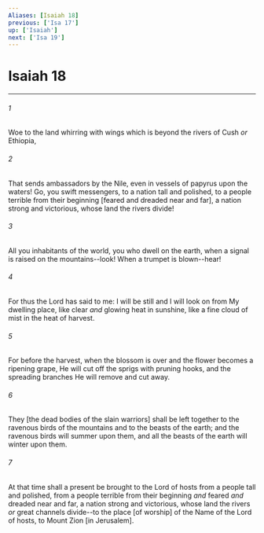 ```yaml
---
Aliases: [Isaiah 18]
previous: ['Isa 17']
up: ['Isaiah']
next: ['Isa 19']
---
```

# Isaiah 18

***














###### 1 






Woe to the land whirring with wings which is beyond the rivers of Cush _or_ Ethiopia, 













###### 2 






That sends ambassadors by the Nile, even in vessels of papyrus upon the waters! Go, you swift messengers, to a nation tall and polished, to a people terrible from their beginning [feared and dreaded near and far], a nation strong and victorious, whose land the rivers divide! 













###### 3 






All you inhabitants of the world, you who dwell on the earth, when a signal is raised on the mountains--look! When a trumpet is blown--hear! 













###### 4 






For thus the Lord has said to me: I will be still and I will look on from My dwelling place, like clear _and_ glowing heat in sunshine, like a fine cloud of mist in the heat of harvest. 













###### 5 






For before the harvest, when the blossom is over and the flower becomes a ripening grape, He will cut off the sprigs with pruning hooks, and the spreading branches He will remove and cut away. 













###### 6 






They [the dead bodies of the slain warriors] shall be left together to the ravenous birds of the mountains and to the beasts of the earth; and the ravenous birds will summer upon them, and all the beasts of the earth will winter upon them. 













###### 7 






At that time shall a present be brought to the Lord of hosts from a people tall and polished, from a people terrible from their beginning _and_ feared _and_ dreaded near and far, a nation strong and victorious, whose land the rivers _or_ great channels divide--to the place [of worship] of the Name of the Lord of hosts, to Mount Zion [in Jerusalem].
